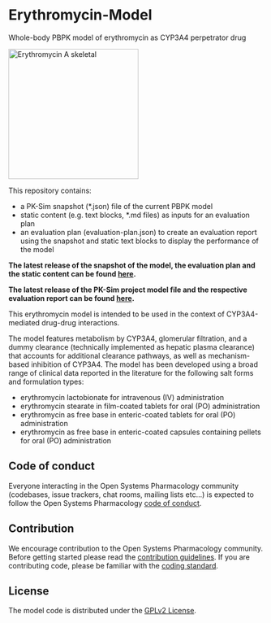 # Erythromycin-Model
Whole-body PBPK model of erythromycin as CYP3A4 perpetrator drug

<a title="Ed (Edgar181) / Public domain" href="https://commons.wikimedia.org/wiki/File:Erythromycin_A_skeletal.svg"><img width="256" alt="Erythromycin A skeletal" src="https://upload.wikimedia.org/wikipedia/commons/thumb/3/3c/Erythromycin_A_skeletal.svg/256px-Erythromycin_A_skeletal.svg.png"></a>

This repository contains:

- a PK-Sim snapshot (*.json) file of the current PBPK model
- static content (e.g. text blocks, *.md files) as inputs for an evaluation plan
- an evaluation plan (evaluation-plan.json) to create an evaluation report using the snapshot and static text blocks to display the performance of the model

**The latest release of the snapshot of the model, the evaluation plan and the static content can be found [here](https://github.com/Open-Systems-Pharmacology/Erythromycin-Model/releases/latest).**

**The latest release of the PK-Sim project model file and the respective evaluation report can be found [here](https://github.com/Open-Systems-Pharmacology/OSP-PBPK-Model-Library/releases).**

This erythromycin model is intended to be used in the context of CYP3A4-mediated drug-drug interactions. 

The model features metabolism by CYP3A4, glomerular filtration, and a dummy clearance (technically implemented as hepatic plasma clearance) that accounts for additional clearance pathways, as well as mechanism-based inhibition of CYP3A4. The model has been developed using a broad range of clinical data reported in the literature for the following salt forms and formulation types:

- erythromycin lactobionate for intravenous (IV) administration
- erythromycin stearate in film-coated tablets for oral (PO) administration
- erythromycin as free base in enteric-coated tablets for oral (PO) administration
- erythromycin as free base in enteric-coated capsules containing pellets for oral (PO) administration

## Code of conduct

Everyone interacting in the Open Systems Pharmacology community (codebases, issue trackers, chat rooms, mailing lists etc...) is expected to follow the Open Systems Pharmacology [code of conduct](https://github.com/Open-Systems-Pharmacology/Suite/blob/master/CODE_OF_CONDUCT.md#contributor-covenant-code-of-conduct).

## Contribution

We encourage contribution to the Open Systems Pharmacology community. Before getting started please read the [contribution guidelines](https://github.com/Open-Systems-Pharmacology/Suite/blob/master/CONTRIBUTING.md#ways-to-contribute). If you are contributing code, please be familiar with the [coding standard](https://github.com/Open-Systems-Pharmacology/Suite/blob/master/CODING_STANDARDS.md#visual-studio-settings).

## License

The model code is distributed under the [GPLv2 License](https://github.com/Open-Systems-Pharmacology/Suite/blob/develop/LICENSE).
